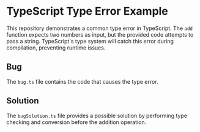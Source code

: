 # TypeScript Type Error Example

This repository demonstrates a common type error in TypeScript. The `add` function expects two numbers as input, but the provided code attempts to pass a string.  TypeScript's type system will catch this error during compilation, preventing runtime issues.

## Bug
The `bug.ts` file contains the code that causes the type error.

## Solution
The `bugSolution.ts` file provides a possible solution by performing type checking and conversion before the addition operation. 